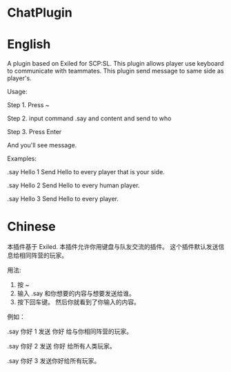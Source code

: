# ChatPlugin

# English

A plugin based on Exiled for SCP:SL. This plugin allows player use keyboard to communicate with teammates.
This plugin send message to same side as player's.

Usage:

Step 1. Press ~

Step 2. input command .say and content and send to who

Step 3. Press Enter

And you'll see message.

Examples:

.say Hello 1
Send Hello to every player that is your side.

.say Hello 2
Send Hello to every human player.

.say Hello 3
Send Hello to every player.


# Chinese

本插件基于 Exiled. 本插件允许你用键盘与队友交流的插件。
这个插件默认发送信息给相同阵营的玩家。

用法:

1. 按 ~
2. 输入 .say 和你想要的内容与想要发送给谁。
3. 按下回车键。
然后你就看到了你输入的内容。

例如：

.say 你好 1
发送 你好 给与你相同阵营的玩家。

.say 你好 2
发送 你好 给所有人类玩家。

.say 你好 3
发送你好给所有玩家。





